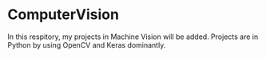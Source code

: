# ComputerVision

In this respitory, my projects in Machine Vision will be added. Projects are in Python by using OpenCV and Keras dominantly.
